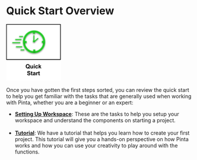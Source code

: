 # Quick Start Overview

![button](img/quickstarticon.png)

Once you have gotten the first steps sorted, you can review the quick start to help you get familiar with the tasks that are generally used when working with Pinta, whether you are a beginner or an expert:  

  -  [**Setting Up Workspace**](setup.md): These are the tasks to help you setup your workspace and understand the components on starting a project.  
  &nbsp;
  -  [**Tutorial**](tutorial.md): We have a tutorial that helps you learn how to create your first project. This tutorial will give you a hands-on perspective on how Pinta works and how you can use your creativity to play around with the functions.